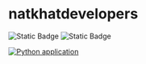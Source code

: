 # natkhatdevelopers
![Static Badge](https://img.shields.io/badge/natkhat-developers-red)
![Static Badge](https://img.shields.io/badge/python-yellow)

[![Python application](https://github.com/SE-Group89/natkhatdevelopers/actions/workflows/python-test.yml/badge.svg)](https://github.com/SE-Group89/natkhatdevelopers/actions/workflows/python-test.yml)
